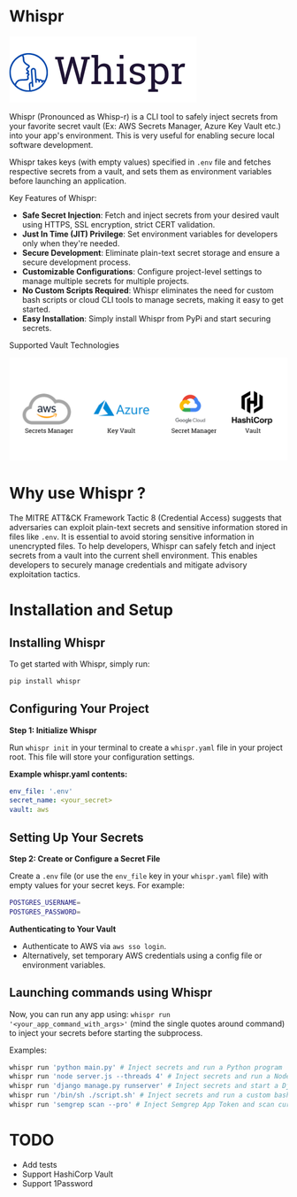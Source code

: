 # Whispr

![Logo](./logo.png)

Whispr (Pronounced as Whisp-r) is a CLI tool to safely inject secrets from your favorite secret vault (Ex: AWS Secrets Manager, Azure Key Vault etc.) into your app's environment. This is very useful for enabling secure local software development.

Whispr takes keys (with empty values) specified in `.env` file and fetches respective secrets from a vault, and sets them as environment variables before launching an application.

Key Features of Whispr:

* **Safe Secret Injection**: Fetch and inject secrets from your desired vault using HTTPS, SSL encryption, strict CERT validation.
* **Just In Time (JIT) Privilege**: Set environment variables for developers only when they're needed.
* **Secure Development**: Eliminate plain-text secret storage and ensure a secure development process.
* **Customizable Configurations**: Configure project-level settings to manage multiple secrets for multiple projects.
* **No Custom Scripts Required**: Whispr eliminates the need for custom bash scripts or cloud CLI tools to manage secrets, making it easy to get started.
* **Easy Installation**: Simply install Whispr from PyPi and start securing secrets.

Supported Vault Technologies

![Supported-vaults](./whispr-supported.png)


# Why use Whispr ?

The MITRE ATT&CK Framework Tactic 8 (Credential Access) suggests that adversaries can exploit plain-text secrets and sensitive information stored in files like `.env`. It is essential to avoid storing
sensitive information in unencrypted files. To help developers, Whispr can safely fetch and inject secrets from a vault into the current shell environment. This enables developers to securely manage
credentials and mitigate advisory exploitation tactics.


# Installation and Setup

## Installing Whispr

To get started with Whispr, simply run:

```bash
pip install whispr
```

## Configuring Your Project

**Step 1: Initialize Whispr**

Run `whispr init` in your terminal to create a `whispr.yaml` file in your project root. This file will store your configuration settings.

**Example whispr.yaml contents:**
```yaml
env_file: '.env'
secret_name: <your_secret>
vault: aws
```

## Setting Up Your Secrets

**Step 2: Create or Configure a Secret File**

Create a `.env` file (or use the `env_file` key in your `whispr.yaml` file) with empty values for your secret keys. For example:

```bash
POSTGRES_USERNAME=
POSTGRES_PASSWORD=
```

**Authenticating to Your Vault**

*   Authenticate to AWS via `aws sso login`.
*   Alternatively, set temporary AWS credentials using a config file or environment variables.

## Launching commands using Whispr

Now, you can run any app using: `whispr run '<your_app_command_with_args>'` (mind the single quotes around command) to inject your secrets before starting the subprocess.

Examples:
```bash
whispr run 'python main.py' # Inject secrets and run a Python program
whispr run 'node server.js --threads 4' # Inject secrets and run a Node.js express server
whispr run 'django manage.py runserver' # Inject secrets and start a Django server
whispr run '/bin/sh ./script.sh' # Inject secrets and run a custom bash script. Script should be permitted to execute
whispr run 'semgrep scan --pro' # Inject Semgrep App Token and scan current directory
```

# TODO

* Add tests
* Support HashiCorp Vault
* Support 1Password
